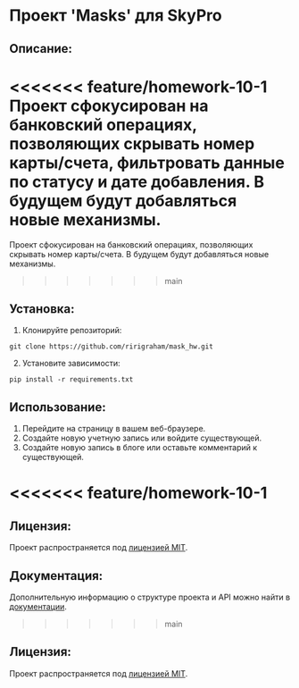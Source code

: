 # Проект 'Masks' для SkyPro

## Описание:

<<<<<<< feature/homework-10-1
Проект сфокусирован на банковский операциях, позволяющих скрывать номер карты/счета,
фильтровать данные по статусу и дате добавления. В будущем будут добавляться новые механизмы.
=======
Проект сфокусирован на банковский операциях, позволяющих скрывать номер карты/счета. В будущем будут добавляться новые механизмы.
>>>>>>> main

## Установка:

1. Клонируйте репозиторий:
```
git clone https://github.com/ririgraham/mask_hw.git
```

2. Установите зависимости:
```
pip install -r requirements.txt
```

## Использование:

1. Перейдите на страницу в вашем веб-браузере.
2. Создайте новую учетную запись или войдите существующей.
3. Создайте новую запись в блоге или оставьте комментарий к существующей.

<<<<<<< feature/homework-10-1
=======

## Лицензия:

Проект распространяется под [лицензией MIT](LICENSE).


## Документация:

Дополнительную информацию о структуре проекта и API можно найти в [документации](docs/README.md).
>>>>>>> main

## Лицензия:

Проект распространяется под [лицензией MIT](LICENSE).
